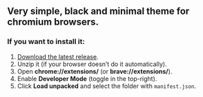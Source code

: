 ## Very simple, black and minimal theme for chromium browsers.

### If you want to install it:

1. [Download the latest release](https://github.com/okkonie/black-chrome/releases).
2. Unzip it (if your browser doesn’t do it automatically).
3. Open **chrome://extensions/** (or **brave://extensions/**).
4. Enable **Developer Mode** (toggle in the top-right).
5. Click **Load unpacked** and select the folder with `manifest.json`.
